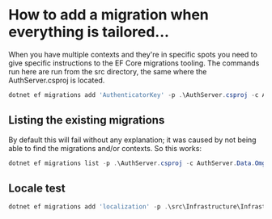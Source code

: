 # How to add a migration when everything is tailored...

When you have multiple contexts and they're in specific spots you need to give specific instructions to the EF Core migrations tooling. The commands run here are run from the src directory, the same where the AuthServer.csproj is located.

```powershell
dotnet ef migrations add 'AuthenticatorKey' -p .\AuthServer.csproj -c AuthServer.Data.OmgevingContext -o 'Data\Migrations\Omgeving'
```

## Listing the existing migrations
By default this will fail without any explanation; it was caused by not being able to find the migrations and/or contexts. So this works:
```powershell
dotnet ef migrations list -p .\AuthServer.csproj -c AuthServer.Data.OmgevingContext
```

## Locale test
```powershell
dotnet ef migrations add 'localization' -p .\src\Infrastructure\Infrastructure.csproj -s .\src\Web\Web.csproj -c Infrastructure.Data.Contexts.LocaleDbContext -o .\src\Infrastructure\Data\Migrations\Locale
```